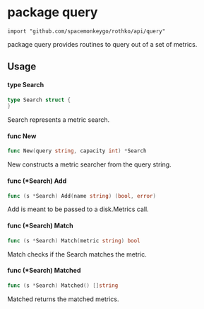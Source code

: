 # package query

`import "github.com/spacemonkeygo/rothko/api/query"`

package query provides routines to query out of a set of metrics.

## Usage

#### type Search

```go
type Search struct {
}
```

Search represents a metric search.

#### func  New

```go
func New(query string, capacity int) *Search
```
New constructs a metric searcher from the query string.

#### func (*Search) Add

```go
func (s *Search) Add(name string) (bool, error)
```
Add is meant to be passed to a disk.Metrics call.

#### func (*Search) Match

```go
func (s *Search) Match(metric string) bool
```
Match checks if the Search matches the metric.

#### func (*Search) Matched

```go
func (s *Search) Matched() []string
```
Matched returns the matched metrics.
